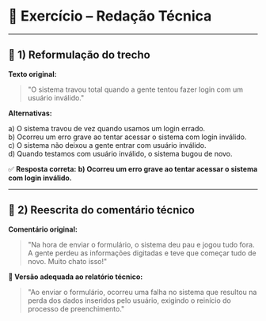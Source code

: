 # 🧾 Exercício – Redação Técnica

---

## 🧩 1) Reformulação do trecho

**Texto original:**  
> "O sistema travou total quando a gente tentou fazer login com um usuário inválido."

**Alternativas:**

a) O sistema travou de vez quando usamos um login errado.  
b) Ocorreu um erro grave ao tentar acessar o sistema com login inválido.  
c) O sistema não deixou a gente entrar com usuário inválido.  
d) Quando testamos com usuário inválido, o sistema bugou de novo.  

✅ **Resposta correta:** **b) Ocorreu um erro grave ao tentar acessar o sistema com login inválido.**

---

## 🧩 2) Reescrita do comentário técnico

**Comentário original:**  
> "Na hora de enviar o formulário, o sistema deu pau e jogou tudo fora. A gente perdeu as informações digitadas e teve que começar tudo de novo. Muito chato isso!"

**💬 Versão adequada ao relatório técnico:**  
> "Ao enviar o formulário, ocorreu uma falha no sistema que resultou na perda dos dados inseridos pelo usuário, exigindo o reinício do processo de preenchimento."
